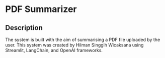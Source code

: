# PDF Summarizer

## Description
The system is built with the aim of summarising a PDF file uploaded by the user. This system was created by Hilman Singgih Wicaksana using Streamlit, LangChain, and OpenAI frameworks.

